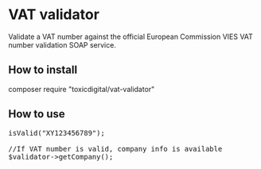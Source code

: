 # VAT validator

Validate a VAT number against the official European Commission VIES VAT number validation SOAP service.

## How to install 

composer require "toxicdigital/vat-validator"

## How to use

<pre>
<?php

use Toxic\Validator\Vat as VatValidator;

$validator = VatValidator::getInstance();

//Returns true or false
$validator->isValid("XY123456789");

//If VAT number is valid, company info is available
$validator->getCompany();

</pre>
